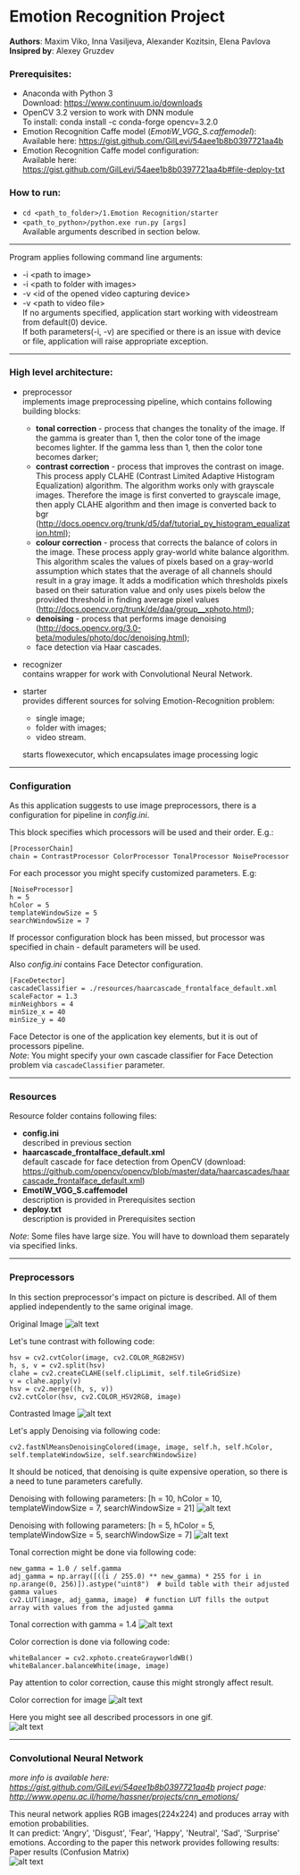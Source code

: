 # Emotion Recognition Project
<b>Authors</b>: Maxim Viko, Inna Vasiljeva, Alexander Kozitsin, Elena Pavlova  
<b>Insipred by</b>: Alexey Gruzdev

### Prerequisites: 
* Anaconda with Python 3   
Download: https://www.continuum.io/downloads 
* OpenCV 3.2 version to work with DNN module   
To install: conda install -c conda-forge opencv=3.2.0
* Emotion Recognition Caffe model (<i>EmotiW_VGG_S.caffemodel</i>):  
Available here: https://gist.github.com/GilLevi/54aee1b8b0397721aa4b
* Emotion Recognition Caffe model configuration:  
Available here: https://gist.github.com/GilLevi/54aee1b8b0397721aa4b#file-deploy-txt

### How to run:  
* `cd <path_to_folder>/1.Emotion Recognition/starter`
* `<path_to_python>/python.exe run.py [args]`  
Available arguments described in section below.
---
Program applies following command line arguments:  
* -i \<path to image\>
* -i \<path to folder with images\>
* -v \<id of the opened video capturing device\>
* -v \<path to video file\>  
If no arguments specified, application start working with videostream from default(0) device.  
If both parameters(-i, -v) are specified or there is an issue with device or file, application will raise appropriate exception.  
---
### High level architecture:
* preprocessor  
    implements image preprocessing pipeline, which contains following building blocks:
    - <b>tonal correction</b> - process that changes the tonality of the image. If the gamma is greater than 1, then the color tone
    of the image becomes lighter. If the gamma less than 1, then the color tone becomes darker;
    - <b>contrast correction</b> - process that improves the contrast on image. This process apply CLAHE (Contrast Limited Adaptive Histogram Equalization) algorithm.
    The algorithm works only with grayscale images. Therefore the image is first converted to grayscale image, then apply CLAHE algorithm and then image
    is converted back to bgr (http://docs.opencv.org/trunk/d5/daf/tutorial_py_histogram_equalization.html);
    - <b>colour correction</b> - process that corrects the balance of colors in the image. These process apply gray-world white balance algorithm.
    This algorithm scales the values of pixels based on a gray-world assumption which states that the average of all channels should result in a gray image.
    It adds a modification which thresholds pixels based on their saturation value and only uses pixels below the provided threshold in finding average pixel values
    (http://docs.opencv.org/trunk/de/daa/group__xphoto.html);
    - <b>denoising</b> - process that performs image denoising (http://docs.opencv.org/3.0-beta/modules/photo/doc/denoising.html);
    - face detection via Haar cascades.

* recognizer   
  contains wrapper for work with Convolutional Neural Network.
* starter  
  provides different sources for solving Emotion-Recognition problem:
    - single image;
    - folder with images;
    - video stream.  
    
    starts flowexecutor, which encapsulates image processing logic 
---
### Configuration
As this application suggests to use image preprocessors, there is a configuration for pipeline in <i>config.ini</i>.

This block specifies which processors will be used and their order. E.g.:
```
[ProcessorChain]
chain = ContrastProcessor ColorProcessor TonalProcessor NoiseProcessor
```
For each processor you might specify customized parameters. E.g:
```
[NoiseProcessor]
h = 5
hColor = 5
templateWindowSize = 5
searchWindowSize = 7
```
If processor configuration block has been missed, but processor was specified in chain - default parameters will be used.  

Also <i>config.ini</i> contains Face Detector configuration.
```
[FaceDetector]
cascadeClassifier = ./resources/haarcascade_frontalface_default.xml
scaleFactor = 1.3
minNeighbors = 4
minSize_x = 40
minSize_y = 40
```
Face Detector is one of the application key elements, but it is out of processors pipeline.  
<i>Note</i>: You might specify your own cascade classifier for Face Detection problem via `cascadeClassifier` parameter.

---
### Resources
Resource folder contains following files:
* <b>config.ini</b>  
described in previous section
* <b>haarcascade_frontalface_default.xml</b>  
default cascade for face detection from OpenCV (download: https://github.com/opencv/opencv/blob/master/data/haarcascades/haarcascade_frontalface_default.xml)
* <b>EmotiW_VGG_S.caffemodel</b>  
description is provided in Prerequisites section
* <b>deploy.txt</b>  
description is provided in Prerequisites section

<i>Note</i>: Some files have large size. You will have to download them separately via specified links.

---
### Preprocessors
In this section preprocessor's impact on picture is described. All of them applied independently to the same original image.  

Original Image
![alt text](https://raw.githubusercontent.com/grib0ed0v/hse-cv-course-2017/Emotion-Recognition/1.%20Emotion%20Recognition/materials/1.jpg "Original image")

Let's tune contrast with following code:
```
hsv = cv2.cvtColor(image, cv2.COLOR_RGB2HSV)
h, s, v = cv2.split(hsv)
clahe = cv2.createCLAHE(self.clipLimit, self.tileGridSize)
v = clahe.apply(v)
hsv = cv2.merge((h, s, v))
cv2.cvtColor(hsv, cv2.COLOR_HSV2RGB, image)
```
Contrasted Image
![alt text](https://raw.githubusercontent.com/grib0ed0v/hse-cv-course-2017/c9d9295bf827f536148fcf0941336c3d7b158784/1.%20Emotion%20Recognition/materials/contrast.jpg "Contrast image")

Let's apply Denoising via following code:
```
cv2.fastNlMeansDenoisingColored(image, image, self.h, self.hColor, self.templateWindowSize, self.searchWindowSize)
```
It should be noticed, that denoising is quite expensive operation, so there is a need to tune parameters carefully.

Denoising with following parameters: [h = 10, hColor = 10, templateWindowSize = 7, searchWindowSize = 21]
![alt text](https://raw.githubusercontent.com/grib0ed0v/hse-cv-course-2017/c9d9295bf827f536148fcf0941336c3d7b158784/1.%20Emotion%20Recognition/materials/denoising%2010%2C10%2C7%2C21.jpg "Denoised image")

Denoising with following parameters: [h = 5, hColor = 5, templateWindowSize = 5, searchWindowSize = 7]
![alt text](https://raw.githubusercontent.com/grib0ed0v/hse-cv-course-2017/c9d9295bf827f536148fcf0941336c3d7b158784/1.%20Emotion%20Recognition/materials/denoising%205%2C5%2C5%2C7.jpg "Denoised image")

Tonal correction might be done via following code:
```
new_gamma = 1.0 / self.gamma
adj_gamma = np.array([((i / 255.0) ** new_gamma) * 255 for i in np.arange(0, 256)]).astype("uint8")  # build table with their adjusted gamma values
cv2.LUT(image, adj_gamma, image)  # function LUT fills the output array with values from the adjusted gamma
```
Tonal correction with gamma = 1.4
![alt text](https://raw.githubusercontent.com/grib0ed0v/hse-cv-course-2017/c9d9295bf827f536148fcf0941336c3d7b158784/1.%20Emotion%20Recognition/materials/tonal%20correction%20gamma%20%3D%201.4.jpg "Tonal correction")

Color correction is done via following code:
```
whiteBalancer = cv2.xphoto.createGrayworldWB()
whiteBalancer.balanceWhite(image, image)
```
Pay attention to color correction, cause this might strongly affect result.  

Color correction for image
![alt text](https://raw.githubusercontent.com/grib0ed0v/hse-cv-course-2017/c9d9295bf827f536148fcf0941336c3d7b158784/1.%20Emotion%20Recognition/materials/color%20correction.jpg "Color correction")

Here you might see all described processors in one gif.  
![alt text](https://github.com/grib0ed0v/hse-cv-course-2017/blob/Emotion-Recognition/1.%20Emotion%20Recognition/materials/processors_gif.gif "All in one")

---
### Convolutional Neural Network
<i>more info is available here: https://gist.github.com/GilLevi/54aee1b8b0397721aa4b</i>
<i>project page: http://www.openu.ac.il/home/hassner/projects/cnn_emotions/</i>  

This neural network applies RGB images(224x224) and produces array with emotion probabilities.  
It can predict: 'Angry', 'Disgust', 'Fear', 'Happy', 'Neutral', 'Sad', 'Surprise' emotions.
According to the paper this network provides following results:  
Paper results (Confusion Matrix)  
![alt text](https://raw.githubusercontent.com/grib0ed0v/hse-cv-course-2017/c9d9295bf827f536148fcf0941336c3d7b158784/1.%20Emotion%20Recognition/materials/Paper_results.JPG "Confusion Matrix")